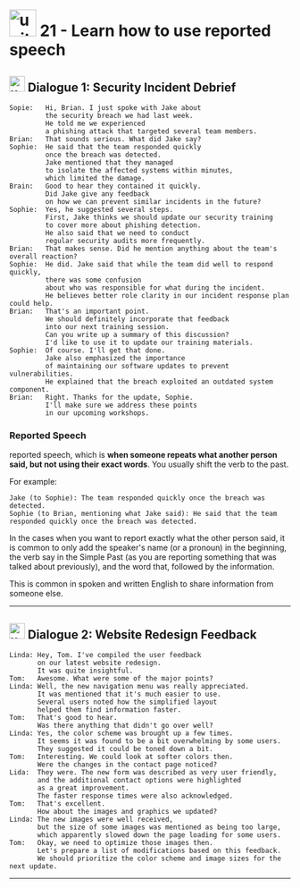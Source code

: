 #  <img width="48" height="48" src="https://img.icons8.com/emoji/48/united-kingdom-emoji.png" alt="united-kingdom-emoji"/> 21 - Learn how to use reported speech

##  <img width="28" height="28" src="https://img.icons8.com/emoji/28/united-kingdom-emoji.png" alt="united-kingdom-emoji"/> Dialogue 1: Security Incident Debrief

```
Sopie:   Hi, Brian. I just spoke with Jake about
         the security breach we had last week.
         He told me we experienced
         a phishing attack that targeted several team members.
Brian:   That sounds serious. What did Jake say?
Sophie:  He said that the team responded quickly
         once the breach was detected.
         Jake mentioned that they managed
         to isolate the affected systems within minutes,
         which limited the damage.
Brain:   Good to hear they contained it quickly.
         Did Jake give any feedback
         on how we can prevent similar incidents in the future?
Sophie:  Yes, he suggested several steps.
         First, Jake thinks we should update our security training
         to cover more about phishing detection.
         He also said that we need to conduct
         regular security audits more frequently.  
Brian:   That makes sense. Did he mention anything about the team's overall reaction?
Sophie:  He did. Jake said that while the team did well to respond quickly,
         there was some confusion
         about who was responsible for what during the incident.
         He believes better role clarity in our incident response plan could help.  
Brian:   That's an important point.
         We should definitely incorporate that feedback
         into our next training session.
         Can you write up a summary of this discussion?
         I'd like to use it to update our training materials.
Sophie:  Of course. I'll get that done.
         Jake also emphasized the importance
         of maintaining our software updates to prevent vulnerabilities.
         He explained that the breach exploited an outdated system component.
Brian:   Right. Thanks for the update, Sophie.
         I'll make sure we address these points
         in our upcoming workshops.
```

### Reported Speech

reported speech, which is **when someone repeats what another person said, but not using their exact words**. You usually shift the verb to the past. 

For example:

```
Jake (to Sophie): The team responded quickly once the breach was detected.
Sophie (to Brian, mentioning what Jake said): He said that the team responded quickly once the breach was detected.
```

In the cases when you want to report exactly what the other person said, it is common to only add the speaker's name (or a pronoun) in the beginning, the verb say in the Simple Past (as you are reporting something that was talked about previously), and the word that, followed by the information. 

This is common in spoken and written English to share information from someone else.



---

##  <img width="28" height="28" src="https://img.icons8.com/emoji/28/united-kingdom-emoji.png" alt="united-kingdom-emoji"/> Dialogue 2: Website Redesign Feedback

```
Linda: Hey, Tom. I've compiled the user feedback
       on our latest website redesign.
       It was quite insightful.
Tom:   Awesome. What were some of the major points?
Linda: Well, the new navigation menu was really appreciated.
       It was mentioned that it's much easier to use.
       Several users noted how the simplified layout
       helped them find information faster.
Tom:   That's good to hear.
       Was there anything that didn't go over well?
Linda: Yes, the color scheme was brought up a few times.
       It seems it was found to be a bit overwhelming by some users.
       They suggested it could be toned down a bit.
Tom:   Interesting. We could look at softer colors then.
       Were the changes in the contact page noticed?
Lida:  They were. The new form was described as very user friendly,
       and the additional contact options were highlighted
       as a great improvement.
       The faster response times were also acknowledged.
Tom:   That's excellent.
       How about the images and graphics we updated?
Linda: The new images were well received,
       but the size of some images was mentioned as being too large,
       which apparently slowed down the page loading for some users.
Tom:   Okay, we need to optimize those images then.
       Let's prepare a list of modifications based on this feedback.
       We should prioritize the color scheme and image sizes for the next update.
```


---
